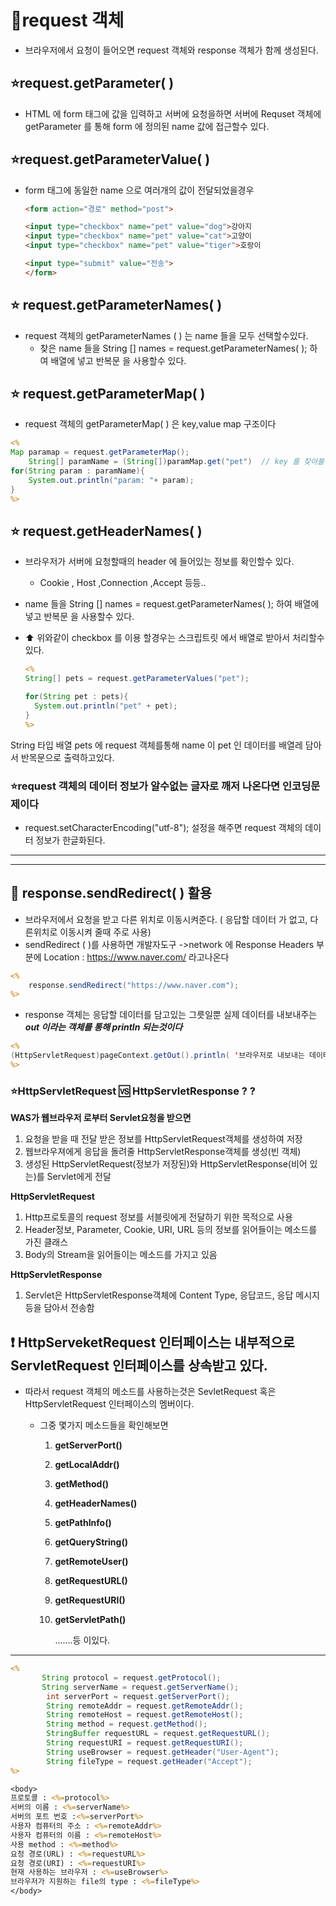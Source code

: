 

# :rocket:request 객체

* 브라우저에서 요청이 들어오면 request 객체와 response 객체가 함께 생성된다.

## :star:request.getParameter( )

* HTML 에 form 태그에 값을 입력하고 서버에 요청을하면  서버에 Requset 객체에 getParameter 를 통해 form 에 정의된 name 값에 접근할수 있다.



## :star:request.getParameterValue( )



* form 태그에 동일한 name 으로 여러개의 값이 전달되었을경우

  ```html
  <form action="경로" method="post">
  
  <input type="checkbox" name="pet" value="dog">강아지 
  <input type="checkbox" name="pet" value="cat">고양이
  <input type="checkbox" name="pet" value="tiger">호랑이 
  
  <input type="submit" value="전송">
  </form>
  ```



## :star: request.getParameterNames( )



* request 객체의 getParameterNames ( ) 는 name 들을 모두 선택할수있다.
  * 찾은 name 들을 String [] names = request.getParameterNames( ); 하여 배열에 넣고 반복문 을 사용할수 있다. 



## :star: request.getParameterMap( )

* request 객체의 getParameterMap( ) 은 key,value map 구조이다

```jsp
<%
Map paramap = request.getParameterMap();
	String[] paramName = (String[])paramMap.get("pet")  // key 를 찾아볼수있다.
for(String param : paramName){
	System.out.println("param: "+ param);
}
%>
```



## :star: request.getHeaderNames( )

* 브라우저가 서버에 요청할때의 header 에 들어있는 정보를 확인할수 있다.
  * Cookie , Host ,Connection ,Accept 등등..



*  name 들을 String [] names = request.getParameterNames( ); 하여 배열에 넣고 반복문 을 사용할수 있다. 



* :arrow_up: 위와같이 checkbox 를 이용 할경우는 스크립트릿 에서 배열로 받아서 처리할수 있다.

  ```jsp
  <%
  String[] pets = request.getParameterValues("pet");
  
  for(String pet : pets){
  	System.out.println("pet" + pet);
  }
  %>
  ```

  

String 타입 배열 pets 에 request 객체를통해 name 이 pet 인 데이터를 배열레 담아서 반목문으로 출력하고있다.



### :star:request 객체의 데이터 정보가 알수없는 글자로 깨저 나온다면 인코딩문제이다

* request.setCharacterEncoding("utf-8"); 설정을 해주면 request 객체의 데이터 정보가 한글화된다.



***

***



## :star2: response.sendRedirect( ) 활용

* 브라우저에서 요청을 받고  다른 위치로 이동시켜준다. (  응답할 데이터 가 없고,  다른위치로 이동시켜 줄때 주로 사용)
* sendRedirect ( )를 사용하면 개발자도구 ->network 에 Response Headers 부분에 Location : https://www.naver.com/ 라고나온다

```jsp
<%
	response.sendRedirect("https://www.naver.com");
%>
```

* response 객체는 응답할 데이터를 담고있는 그릇일뿐 실제 데이터를 내보내주는 ***out 이라는 객체를 통해 println 되는것이다***

```jsp
<%
(HttpServletRequest)pageContext.getOut().println( '브라우저로 내보내는 데이터 !' )
%>
```

### :star:HttpServletRequest :vs: HttpServletResponse  ? ?

**WAS가 웹브라우저 로부터 Servlet요청을 받으면** 

1. 요청을 받을 때 전달 받은 정보를 HttpServletRequest객체를 생성하여 저장
2. 웹브라우져에게 응답을 돌려줄 HttpServletResponse객체를 생성(빈 객체)
3. 생성된 HttpServletRequest(정보가 저장된)와 HttpServletResponse(비어 있는)를 Servlet에게 전달

**HttpServletRequest**

1. Http프로토콜의 request 정보를 서블릿에게 전달하기 위한 목적으로 사용
2. Header정보, Parameter, Cookie, URI, URL 등의 정보를 읽어들이는 메소드를 가진 클래스
3. Body의 Stream을 읽어들이는 메소드를 가지고 있음

**HttpServletResponse**

1. Servlet은 HttpServletResponse객체에 Content Type, 응답코드, 응답 메시지등을 담아서 전송함

   

## :heavy_exclamation_mark: HttpServeketRequest 인터페이스는 내부적으로 ServletRequest 인터페이스를 상속받고 있다.

* 따라서 request 객체의 메소드를 사용하는것은 SevletRequest 혹은 HttpServletRequest 인터페이스의 멤버이다.

  * 그중 몇가지 메소드들을 확인해보면

    1. **getServerPort()**

    2. **getLocalAddr()**

    3. **getMethod()**

    4. **getHeaderNames()**

    5. **getPathInfo()**

    6. **getQueryString()**

    7. **getRemoteUser()**

    8. **getRequestURL()**

    9. **getRequestURI()**

    10. **getServletPath()**

        .......등 이있다.

***


```jsp
<%
       String protocol = request.getProtocol();
       String serverName = request.getServerName();
        int serverPort = request.getServerPort();
        String remoteAddr = request.getRemoteAddr();
        String remoteHost = request.getRemoteHost();
        String method = request.getMethod();
        StringBuffer requestURL = request.getRequestURL();
        String requestURI = request.getRequestURI();
        String useBrowser = request.getHeader("User-Agent");
        String fileType = request.getHeader("Accept");
%>

```

```jsp
<body>
프로토콜 : <%=protocol%>
서버의 이름 : <%=serverName%>
서버의 포트 번호 :<%=serverPort%>
사용자 컴퓨터의 주소 : <%=remoteAddr%>
사용자 컴퓨터의 이름 : <%=remoteHost%>
사용 method : <%=method%>
요청 경로(URL) : <%=requestURL%>
요청 경로(URI) : <%=requestURI%>
현재 사용하는 브라우저 : <%=useBrowser%>
브라우저가 지원하는 file의 type : <%=fileType%>
</body>
```



